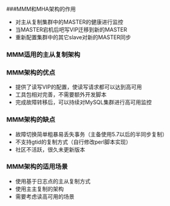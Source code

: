 ###MMM和MHA架构的作用

- 对主从复制集群中的MASTER的健康进行监控
- 当MASTER宕机后吧写VIP迁移到新的MASTER
- 重新配置集群中的其它slave对新的MASTER同步

### MMM适用的主从复制架构

### MMM架构的优点

- 提供了读写VIP的配置，使读写请求都可以达到高可用
- 工具包相对完善，不需要额外开发脚本
- 完成故障转移后，可以持续对MySQL集群进行高可用监控

### MMM架构的缺点

- 故障切换简单粗暴易丢失事务（主备使用5.7以后的半同步复制）
- 不支持gtid的复制方式（自行修改perl脚本实现）
- 社区不活跃，很久未更新版本

### MMM架构的适用场景

- 使用基于日志点的主从复制方式
- 使用主主复制的架构
- 需要考虑读高可用的场景